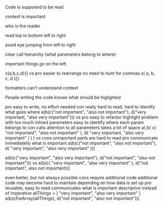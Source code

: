 Code is supposed to be read

context is important

who is the reader

read top to bottom left to right

avoid eye jumping from left to right

clear call hierarchy (what parameters belong to where)

important things go on the left

x(a,b,c,d){}
vs
pro
easier to rearrange
no need to hunt for commas
x(
    a,
    b,
    c,
    d
){}

formatters can't understand context

People writing the code knows what should be higlighted

pro
easy to write, no effort needed
con
really hard to read, hard to identify what goes where
a(b(c("not important", "also not important"), d("very important, "also very important")))
vs
pro
easy to refactor
highlight problem with too much inlined parameters
easy to identify where each param belongs to
con
calls attention to all parameters
takes a lot of space
a(
    b(
        c(
            "not important", 
            "also not important"
        ), 
        d(
            "very important, 
            "also very important"
        )
    )
)
vs
cons
uninportant parts are hard to read
pro
communicate immediatelly what is important
a(b(c("not important", "also not important"), d(
    "very important",
    "also very important"
)))

a(b(c("very important", "also very important"), d("not important", "also not important")))
vs
a(b(c(
    "very important", 
    "also very important"
), d("not important", also not important)))

even better, but not always possible
cons
require additional code
additional code may become hard to maintain depending on how data is set up
pro
reusable, easy to read
communicates what is important
descriptive instead of imperative
allThings = [
    "very important", 
    "also very important"
]
a(b(cForArray(allThings), d("not important", "also not important")))

